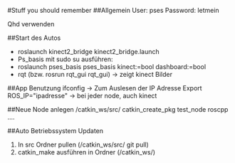 #Stuff you should remember
##Allgemein
User: pses
Password: letmein

Qhd verwenden

##Start des Autos
* roslaunch kinect2_bridge kinect2_bridge.launch
* Ps_basis mit sudo su ausführen:
* roslaunch pses_basis pses_basis kinect:=bool dashboard:=bool
* rqt (bzw. rosrun rqt_gui rqt_gui) -> zeigt kinect Bilder

##App Benutzung
ifconfig    -> Zum Auslesen der IP Adresse
Export ROS_IP="ipadresse" -> bei jeder node, auch kinect

##Neue Node anlegen
/catkin_ws/src/ catkin_create_pkg test_node roscpp ....


##Auto Betriebssystem Updaten
1. In src Ordner pullen (/catkin_ws/src/ git pull)
2. catkin_make ausführen in Ordner (/catkin_ws/)
